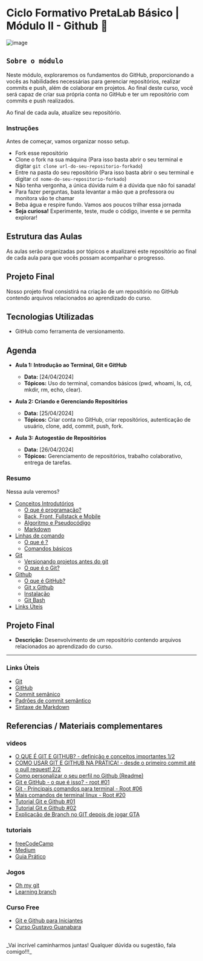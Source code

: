 # Ciclo Formativo PretaLab Básico | Módulo II - Github 🚀 

![image](https://media.giphy.com/media/968taxwNaAXqZASdcn/giphy.gif)

## `Sobre o módulo` 
Neste módulo, exploraremos os fundamentos do GitHub, proporcionando a vocês as habilidades necessárias para gerenciar repositórios, realizar commits e push, além de colaborar em projetos. Ao final deste curso, você será capaz de criar sua própria conta no GitHub e ter um repositório com commits e push realizados.

Ao final de cada aula, atualize seu repositório.

### Instruções
Antes de começar, vamos organizar nosso setup.
* Fork esse repositório 
* Clone o fork na sua máquina (Para isso basta abrir o seu terminal e digitar `git clone url-do-seu-repositorio-forkado`)
* Entre na pasta do seu repositório (Para isso basta abrir o seu terminal e digitar `cd nome-do-seu-repositorio-forkado`)
* Não tenha vergonha, a única dúvida ruim é a dúvida que não foi sanada!
* Para fazer perguntas, basta levantar a mão que a professora ou monitora vão te chamar
* Beba água e respire fundo. Vamos aos poucos trilhar essa jornada
* **Seja curiosa!** Experimente, teste, mude o código, invente e se permita explorar!

## Estrutura das Aulas

As aulas serão organizadas por tópicos e atualizarei este repositório ao final de cada aula para que vocês possam acompanhar o progresso.

## Projeto Final

Nosso projeto final consistirá na criação de um repositório no GitHub contendo arquivos relacionados ao aprendizado do curso. 

## Tecnologias Utilizadas

- GitHub como ferramenta de versionamento.

## Agenda

- **Aula 1: Introdução ao Terminal, Git e GitHub**
  - **Data:** [24/04/2024]
  - **Tópicos:** Uso do terminal, comandos básicos (pwd, whoami, ls, cd, mkdir, rm, echo, clear).

- **Aula 2: Criando e Gerenciando Repositórios**
  - **Data:** [25/04/2024]
  - **Tópicos:** Criar conta no GitHub, criar repositórios, autenticação de usuário, clone, add, commit, push, fork.

- **Aula 3: Autogestão de Repositórios**
  - **Data:** [26/04/2024]
  - **Tópicos:** Gerenciamento de repositórios, trabalho colaborativo, entrega de tarefas.


### Resumo
Nessa aula veremos? 
* [Conceitos Introdutórios](/conteudo/00-conceitos-introdutorios.md)
  * [O que é programação?](/conteudo/00-conceitos-introdutorios.md/#o-que-é-programação)
  * [ Back, Front, Fullstack e Mobile](/conteudo/00-conceitos-introdutorios.md/#back-front-fullstack-e-mobile)
  * [Algoritmo e Pseudocódigo](/conteudo/00-conceitos-introdutorios.md/#algoritmo-e-pseudocódigo)
  * [Markdown](/conteudo/00-conceitos-introdutorios.md/#markdown)
* [Linhas de comando](/conteudo/01-sobre-linha-de-comando.md)
  * [O que é ?](/conteudo/01-sobre-linha-de-comando.md/#o-que-é-linha-de-comando)
  * [Comandos básicos](/conteudo/01-sobre-linha-de-comando.md/#comandos-básicos-do-terminal)
* [Git](#git)
  * [Versionando projetos antes do git]()
  * [O que é o Git?]()
* [Github](#github)
  * [O que é GitHub?](#o-que-é-github?)
  * [Git x Github]()
  * [Instalação](#instalação)
  * [Git Bash](#git-bash)
* [Links Úteis](#links-úteis)

## Projeto Final

- **Descrição:** Desenvolvimento de um repositório contendo arquivos relacionados ao aprendizado do curso.
---

### Links Úteis

- [Git](https://git-scm.com/)
- [GitHub](https://github.com/)
- [Commit semânico](https://blog.geekhunter.com.br/o-que-e-commit-e-como-usar-commits-semanticos/)
- [Padrões de commit semântico](https://github.com/iuricode/padroes-de-commits)
- [Sintaxe de Markdown](https://docs.github.com/pt/get-started/writing-on-github/getting-started-with-writing-and-formatting-on-github/basic-writing-and-formatting-syntax)

## Referencias / Materiais complementares

### videos
- [O QUE É GIT E GITHUB? - definição e conceitos importantes 1/2](https://www.youtube.com/watch?v=DqTITcMq68k)
- [COMO USAR GIT E GITHUB NA PRÁTICA! - desde o primeiro commit até o pull request! 2/2](https://www.youtube.com/watch?v=UBAX-13g8OM)
- [Como personalizar o seu perfil no Github (Readme)](https://www.youtube.com/watch?v=TsaLQAetPLU)
- [Git e GitHub - o que é isso? - root #01](https://www.youtube.com/watch?v=bk4abNFLDE8)
- [Git - Principais comandos para terminal - Root #06](https://www.youtube.com/watch?v=E28J23gCBIs)
- [Mais comandos de terminal linux - Root #20](https://www.youtube.com/watch?v=9pd0524x6y8)
- [Tutorial Git e Github #01](https://www.youtube.com/watch?v=xEKo29OWILE&list=PLHz_AreHm4dm7ZULPAmadvNhH6vk9oNZA)
- [Tutorial Git e Github #02](https://www.youtube.com/watch?v=HXWFZK1Fnpo&list=PLb8MLffwd1Z7aZaX9eH5pnx3TVaf8GyyR&index=2)
- [Explicação de Branch no GIT depois de jogar GTA](https://www.youtube.com/watch?v=r3Jk48r7ubc)

### tutoriais
- [freeCodeCamp](https://www.freecodecamp.org/news/git-and-github-for-beginners/)
- [Medium](https://medium.com/blacktech/introdu%C3%A7%C3%A3o-%C3%A0-introdu%C3%A7%C3%A3o-ao-git-3557cab647b9)
- [Guia Prático](https://rogerdudler.github.io/git-guide/index.pt_BR.html)

### Jogos
- [Oh my git](https://ohmygit.org/)
- [Learning branch](https://learngitbranching.js.org/?locale=pt_BR)

### Curso Free
- [Git e Github para Iniciantes](https://www.youtube.com/watch?v=IBClN6VpJDw&list=PLlAbYrWSYTiPA2iEiQ2PF_A9j__C4hi0A)
- [Curso Gustavo Guanabara](https://www.youtube.com/playlist?list=PLHz_AreHm4dm7ZULPAmadvNhH6vk9oNZA)

<br>
_Vai incrível caminharmos juntas! Qualquer dúvida ou sugestão, fala comigo!!!_
<br>
